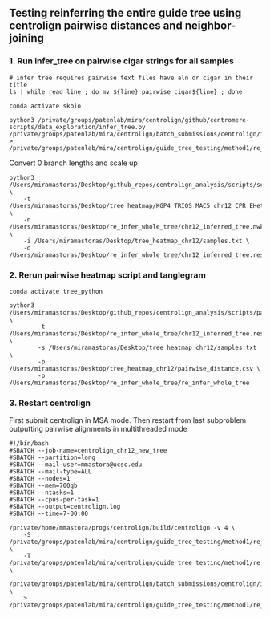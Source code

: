 ## Testing reinferring the entire guide tree using centrolign pairwise distances and neighbor-joining

### 1. Run infer_tree on pairwise cigar strings for all samples

```
# infer tree requires pairwise text files have aln or cigar in their title
ls | while read line ; do mv ${line} pairwise_cigar${line} ; done

conda activate skbio

python3 /private/groups/patenlab/mira/centrolign/github/centromere-scripts/data_exploration/infer_tree.py /private/groups/patenlab/mira/centrolign/batch_submissions/centrolign/initial_test_nogaps/chr12/pairwise_cigars/ > /private/groups/patenlab/mira/centrolign/guide_tree_testing/method1/re_infer_entire_tree/chr12_inferred_tree.nwk
```
Convert 0 branch lengths and scale up
```
python3 /Users/miramastoras/Desktop/github_repos/centrolign_analysis/scripts/scale_branch_lengths.py \
    -t /Users/miramastoras/Desktop/tree_heatmap/KGP4_TRIOS_MAC5_chr12_CPR_EHet30_no_PS_PID_PGT_lifted_over.v1.1_mask.nwk.txt \
    -n /Users/miramastoras/Desktop/re_infer_whole_tree/chr12_inferred_tree.nwk \
    -i /Users/miramastoras/Desktop/tree_heatmap_chr12/samples.txt \
    -o /Users/miramastoras/Desktop/re_infer_whole_tree/chr12_inferred_tree.rescaled.nwk.txt
```

### 2. Rerun pairwise heatmap script and tanglegram

```
conda activate tree_python

python3 /Users/miramastoras/Desktop/github_repos/centrolign_analysis/scripts/pairwise_tree_heatmap.py \
        -t /Users/miramastoras/Desktop/re_infer_whole_tree/chr12_inferred_tree.rescaled.nwk \
        -s /Users/miramastoras/Desktop/tree_heatmap_chr12/samples.txt  \
        -p /Users/miramastoras/Desktop/tree_heatmap_chr12/pairwise_distance.csv \
        -o /Users/miramastoras/Desktop/re_infer_whole_tree/re_infer_whole_tree
```

### 3. Restart centrolign

First submit centrolign in MSA mode. Then restart from last subproblem outputting pairwise alignments in multithreaded mode
```
#!/bin/bash
#SBATCH --job-name=centrolign_chr12_new_tree
#SBATCH --partition=long
#SBATCH --mail-user=mmastora@ucsc.edu
#SBATCH --mail-type=ALL
#SBATCH --nodes=1
#SBATCH --mem=700gb
#SBATCH --ntasks=1
#SBATCH --cpus-per-task=1
#SBATCH --output=centrolign.log
#SBATCH --time=7-00:00

/private/home/mmastora/progs/centrolign/build/centrolign -v 4 \
    -S /private/groups/patenlab/mira/centrolign/guide_tree_testing/method1/re_infer_entire_tree/jobstore/ \
    -T /private/groups/patenlab/mira/centrolign/guide_tree_testing/method1/re_infer_entire_tree/chr12_inferred_tree.rescaled.nwk.txt \
    /private/groups/patenlab/mira/centrolign/batch_submissions/centrolign/initial_test_nogaps/chr12/initial_test_no_gaps_chr12.fasta \
    > /private/groups/patenlab/mira/centrolign/guide_tree_testing/method1/re_infer_entire_tree/initial_test_no_gaps_chr12.re_infer_whole_tree.centrolign.gfa
```
